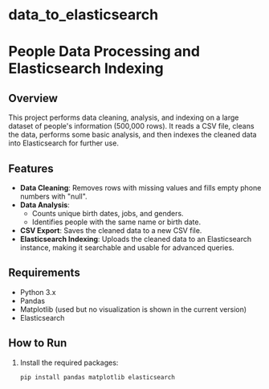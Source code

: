 # data_to_elasticsearch
# People Data Processing and Elasticsearch Indexing

## Overview
This project performs data cleaning, analysis, and indexing on a large dataset of people's information (500,000 rows). It reads a CSV file, cleans the data, performs some basic analysis, and then indexes the cleaned data into Elasticsearch for further use.

## Features
- **Data Cleaning**: Removes rows with missing values and fills empty phone numbers with "null".
- **Data Analysis**:
  - Counts unique birth dates, jobs, and genders.
  - Identifies people with the same name or birth date.
- **CSV Export**: Saves the cleaned data to a new CSV file.
- **Elasticsearch Indexing**: Uploads the cleaned data to an Elasticsearch instance, making it searchable and usable for advanced queries.

## Requirements
- Python 3.x
- Pandas
- Matplotlib (used but no visualization is shown in the current version)
- Elasticsearch

## How to Run
1. Install the required packages:
   ```bash
   pip install pandas matplotlib elasticsearch
